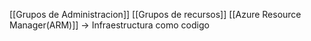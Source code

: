 [[Grupos de Administracion]]
[[Grupos de recursos]]
[[Azure Resource Manager(ARM)]] -> Infraestructura como codigo
